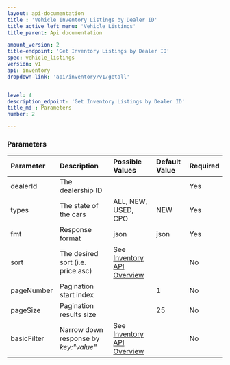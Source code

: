 ```yaml
---
layout: api-documentation
title : 'Vehicle Inventory Listings by Dealer ID'
title_active_left_menu: 'Vehicle Listings'
title_parent: Api documentation

amount_version: 2
title-endpoint: 'Get Inventory Listings by Dealer ID'
spec: vehicle_listings
version: v1
api: inventory
dropdown-link: 'api/inventory/v1/getall'


level: 4
description_edpoint: 'Get Inventory Listings by Dealer ID'
title_md : Parameters
number: 2

---
```



### Parameters

| Parameter  	| Description                           | Possible Values   	| Default Value | Required |
|:--------------|:--------------------------------------|:----------------------|:------------- |:-------- |
| dealerId 		| The dealership ID						|						| 		        | Yes      |
| types    		| The state of the cars		          	| ALL, NEW, USED, CPO 	| NEW           | Yes      |
| fmt        	| Response format                       | json              	| json          | Yes      |
| sort | The desired sort (i.e. price:asc) | See [Inventory API Overview](/api-documentation/inventory/vehicle_listings/v1/index.html) | | No |
| pageNumber	| Pagination start index				| 						| 1		        | No       |
| pageSize   	| Pagination results size 				| 						| 25	        | No       |
| basicFilter	| Narrow down response by *key:"value"* | See [Inventory API Overview](/api-documentation/inventory/vehicle_listings/v1/index.html) | | No |
